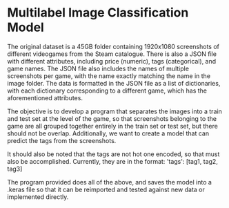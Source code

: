 # Multilabel Image Classification Model 

The original dataset is a 45GB folder containing 1920x1080 screenshots of different videogames from the Steam catalogue. There is also a JSON file with different attributes, including price (numeric), tags (categorical), and game names. The JSON file also includes the names of multiple screenshots per game, with the name exactly matching the name in the image folder. The data is formatted in the JSON file as a list of dictionaries, with each dictionary corresponding to a different game, which has the aforementioned attributes. 

The objective is to develop a program that separates the images into a train and test set at the level of the game, so that screenshots belonging to the game are all grouped together entirely in the train set or test set, but there should not be overlap. Additionally, we want to create a model that can predict the tags from the screenshots. 

It should also be noted that the tags are not hot one encoded, so that must also be accomplished. Currently, they are in the format: 'tags': [tag1, tag2, tag3]

The program provided does all of the above, and saves the model into a .keras file so that it can be reimported and tested against new data or implemented directly. 



